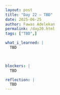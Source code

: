 ```yaml
---
layout: post
title: "Day 22 – TBD"
date: 2025-06-25
author: Fawas Adelekan
permalink: /day20.html
tags: ["TBD",]

what_i_learned: |
  TBD

  

blockers: |
  TBD

reflection: |
  TBD
---
```

